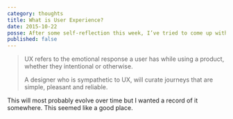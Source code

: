 ```yaml
---
category: thoughts
title: What is User Experience?
date: 2015-10-22
posse: After some self-reflection this week, I’ve tried to come up with my own answer to the question “What is User Experience?”
published: false
---
```


> UX refers to the emotional response a user has while using a product, whether they intentional or otherwise.
>
> A designer who is sympathetic to UX, will curate journeys that are simple, pleasant and reliable.

This will most probably evolve over time but I wanted a record of it somewhere. This seemed like a good place.
